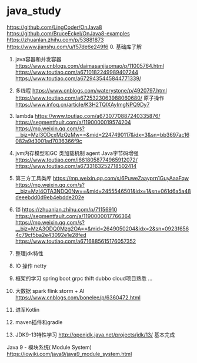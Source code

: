 # java_study
https://github.com/LingCoder/OnJava8
https://github.com/BruceEckel/OnJava8-examples
https://zhuanlan.zhihu.com/p/53881873
https://www.jianshu.com/u/f57de6e249f6
0. 基础库了解
1. java容器和并发容器
 https://www.cnblogs.com/daimasanjiaomao/p/11005764.html
 https://www.toutiao.com/a6710182249989407244 https://www.toutiao.com/a6729435445844771339/
2. 多线程 https://www.cnblogs.com/waterystone/p/4920797.html
https://www.toutiao.com/a6725323063988060680/ 原子操作
https://www.infoq.cn/article/K3H2TQlXAyImgNPQ9Dy7
3. lambda https://www.toutiao.com/a6730770887240335876/
https://segmentfault.com/a/1190000019574204
https://mp.weixin.qq.com/s?__biz=MzI3ODcxMzQzMw==&mid=2247490117&idx=3&sn=bb3697ac16082a9d3001ad7036366f9c
4. jvm内存模型和GC 类加载机制  agent Java字节码增强
https://www.toutiao.com/i6618058774965912072/
https://www.toutiao.com/a6733163252718502414
5. 第三方工具类库 https://mp.weixin.qq.com/s/6PuweZaayprn1GuyAaaFqw
https://mp.weixin.qq.com/s?__biz=MzI4OTA3NDQ0Nw==&mid=2455546501&idx=1&sn=061d6a5a48deeebdd0d9eb4ebdde202e
6. 锁 https://zhuanlan.zhihu.com/p/71156910 https://segmentfault.com/a/1190000017766364
https://mp.weixin.qq.com/s?__biz=MzA3ODQ0Mzg2OA==&mid=2649050204&idx=2&sn=0923f6564c79cf5ba2e43092e1e28fed
https://www.toutiao.com/a6716885615176057352
7. 整理jdk特性

8. IO 操作 netty

9. 框架的学习 spring boot grpc thift dubbo  cloud项目熟悉 ...  

10. 大数据 spark flink storm + AI  https://www.cnblogs.com/bonelee/p/6360472.html


11. 进军Kotlin

12. maven插件和gradle

13. JDK9-13特性学习 http://openjdk.java.net/projects/jdk/13/ 基本完成

Java 9 - 模块系统( Module System)  https://iowiki.com/java9/java9_module_system.html